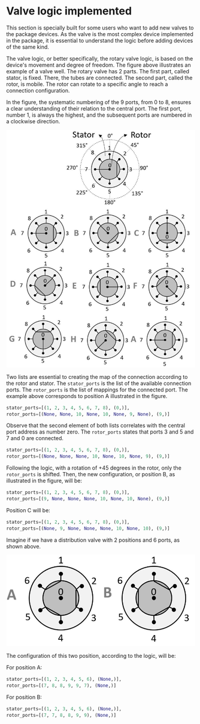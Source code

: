 # Valve logic implemented

This section is specially built for some users who want to add new valves to the package devices. As the valve is the 
most complex device implemented in the package, it is essential to understand the logic before adding devices of the 
same kind.

The valve logic, or better specifically, the rotary valve logic, is based on the device's movement and degree of 
freedom. The figure above illustrates an example of a valve well. The rotary valve has 2 parts. 
The first part, called stator, is fixed. There, the tubes are connected. The second part, 
called the rotor, is mobile. The rotor can rotate to a specific angle to reach a connection configuration. 

In the figure, the systematic numbering of the 9 ports, from 0 to 8, ensures a clear understanding of their relation to 
the central port. The first port, number 1, is always the highest, and the subsequent ports are numbered in a clockwise
direction.

![](valve_logic.JPG)

Two lists are essential to creating the map of the connection according to the rotor and stator. The `stator_ports` 
is the list of the available connection ports. The `rotor_ports` is the list of mappings for the connected port. The example above corresponds to position A illustrated in the figure.

```python
stator_ports=[(1, 2, 3, 4, 5, 6, 7, 8), (0,)],
rotor_ports=[(None, None, 10, None, 10, None, 9, None), (9,)]
```

Observe that the second element of both lists correlates with the central port address as number zero. The 
`rotor_ports` states that ports 3 and 5 and 7 and 0 are connected.

```python
stator_ports=[(1, 2, 3, 4, 5, 6, 7, 8), (0,)],
rotor_ports=[(None, None, None, 10, None, 10, None, 9), (9,)]
```
Following the logic, with a rotation of +45 degrees in the rotor, only the `rotor_ports` is shifted. Then, the 
new configuration, or position B, as illustrated in the figure, will be:

```python
stator_ports=[(1, 2, 3, 4, 5, 6, 7, 8), (0,)],
rotor_ports=[(9, None, None, None, 10, None, 10, None), (9,)]
```
Position C will be:

```python
stator_ports=[(1, 2, 3, 4, 5, 6, 7, 8), (0,)],
rotor_ports=[(None, 9, None, None, None, 10, None, 10), (9,)]
```
Imagine if we have a distribution valve with 2 positions and 6 ports, as shown above.

![](valve_logic_6p.JPG)

The configuration of this two position, according to the logic, will be:

For position A:
```python
stator_ports=[(1, 2, 3, 4, 5, 6), (None,)],
rotor_ports=[(7, 8, 8, 9, 9, 7), (None,)]
```

For position B:
```python
stator_ports=[(1, 2, 3, 4, 5, 6), (None,)],
rotor_ports=[(7, 7, 8, 8, 9, 9), (None,)]
```